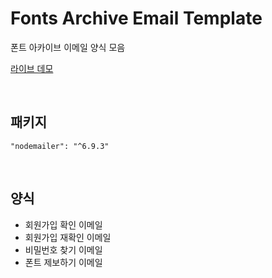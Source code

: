 # Fonts Archive Email Template

폰트 아카이브 이메일 양식 모음

[라이브 데모](https://fonts-archive.github.io/fonts-archive-email-form/)

&nbsp;

## 패키지

```
"nodemailer": "^6.9.3"
```

&nbsp;

## 양식

- 회원가입 확인 이메일
- 회원가입 재확인 이메일
- 비밀번호 찾기 이메일
- 폰트 제보하기 이메일
